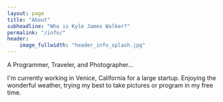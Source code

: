 ```yaml
---
layout: page
title: "About"
subheadline: "Who is Kyle James Walker?"
permalink: "/info/"
header:
    image_fullwidth: "header_info_splash.jpg"
---
```

A Programmer, Traveler, and Photographer...

I'm currently working in Venice, California for a large startup. Enjoying the
wonderful weather, trying my best to take pictures or program in my free time.

<More Goes Here Later>
